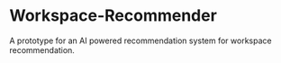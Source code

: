 # Workspace-Recommender
A prototype for an AI powered recommendation system for workspace recommendation. 
